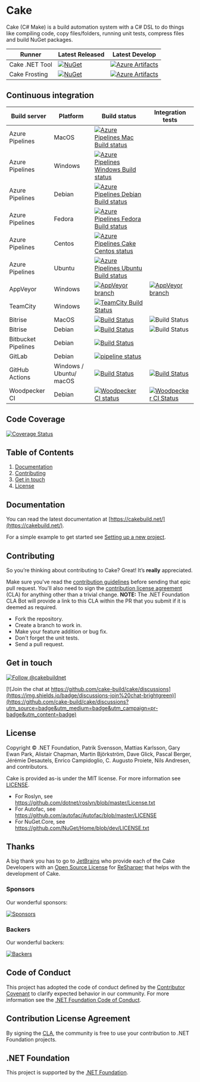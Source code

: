 # Cake

Cake (C# Make) is a build automation system with a C# DSL to do things like compiling code, copy files/folders, running unit tests, compress files and build NuGet packages.

| Runner         | Latest Released | Latest Develop |
|----------------|-----------------|----------------|
| Cake .NET Tool | [![NuGet](https://img.shields.io/nuget/v/Cake.Tool.svg)](https://www.nuget.org/packages/Cake.Tool) | [![Azure Artifacts](https://azpkgsshield.azurevoodoo.net/cake-build/Cake/cake/cake.tool)](https://dev.azure.com/cake-build/Cake/_packaging?_a=package&feed=cake&package=Cake.Tool&protocolType=NuGet) |
| Cake Frosting | [![NuGet](https://img.shields.io/nuget/v/Cake.Frosting.svg)](https://www.nuget.org/packages/Cake.Frosting) | [![Azure Artifacts](https://azpkgsshield.azurevoodoo.net/cake-build/Cake/cake/Cake.Frosting)](https://dev.azure.com/cake-build/Cake/_packaging?_a=package&feed=cake&package=Cake.Frosting&protocolType=NuGet) |


## Continuous integration

| Build server                | Platform                | Build status                                                                                                                                                                                                                                       | Integration tests                                                                                                                                                   |
|-----------------------------|-------------------------|----------------------------------------------------------------------------------------------------------------------------------------------------------------------------------------------------------------------------------------------------|---------------------------------------------------------------------------------------------------------------------------------------------------------------------|
| Azure Pipelines             | MacOS                   | [![Azure Pipelines Mac Build status](https://dev.azure.com/cake-build/Cake/_apis/build/status/Azure%20Pipelines%20-%20Build%20Cake%20Mac?&branchName=develop)](https://dev.azure.com/cake-build/Cake/_build/latest?definitionId=4)                 |                                                                                                                                                                     |
| Azure Pipelines             | Windows                 | [![Azure Pipelines Windows Build status](https://dev.azure.com/cake-build/Cake/_apis/build/status/Azure%20Pipelines%20-%20Build%20Cake%20Windows?&branchName=develop)](https://dev.azure.com/cake-build/Cake/_build/latest?definitionId=1)         |                                                                                                                                                                     |
| Azure Pipelines             | Debian                  | [![Azure Pipelines Debian Build status](https://dev.azure.com/cake-build/Cake/_apis/build/status/Azure%20Pipelines%20-%20Build%20Cake%20Debian%20Stretch?&branchName=develop)](https://dev.azure.com/cake-build/Cake/_build/latest?definitionId=7) |                                                                                                                                                                     |
| Azure Pipelines             | Fedora                  | [![Azure Pipelines Fedora Build status](https://dev.azure.com/cake-build/Cake/_apis/build/status/Azure%20Pipelines%20-%20Build%20Cake%20Fedora%2028?&branchName=develop)](https://dev.azure.com/cake-build/Cake/_build/latest?definitionId=6)      |                                                                                                                                                                     |
| Azure Pipelines             | Centos                  | [![Azure Pipelines Cake Centos status](https://dev.azure.com/cake-build/Cake/_apis/build/status/Azure%20Pipelines%20-%20Build%20Cake%20Centos%207?&branchName=develop)](https://dev.azure.com/cake-build/Cake/_build/latest?definitionId=5)        |                                                                                                                                                                     |
| Azure Pipelines             | Ubuntu                  | [![Azure Pipelines Ubuntu Build status](https://dev.azure.com/cake-build/Cake/_apis/build/status/Azure%20Pipelines%20-%20Build%20Cake%20Ubuntu?&branchName=develop)](https://dev.azure.com/cake-build/Cake/_build/latest?definitionId=3)           |                                                                                                                                                                     |
| AppVeyor                    | Windows                 | [![AppVeyor branch](https://img.shields.io/appveyor/ci/cakebuild/cake/develop.svg)](https://ci.appveyor.com/project/cakebuild/cake/branch/develop)                                                                                                 | [![AppVeyor branch](https://img.shields.io/appveyor/ci/cakebuild/cake-eijwj/develop.svg)](https://ci.appveyor.com/project/cakebuild/cake-eijwj)                     |
| TeamCity                    | Windows                 | [![TeamCity Build Status](http://img.shields.io/teamcity/codebetter/Cake_CakeMaster.svg)](http://teamcity.codebetter.com/viewType.html?buildTypeId=Cake_CakeMaster)                                                                                |                                                                                                                                                                     |
| Bitrise                     | MacOS                   | [![Build Status](https://app.bitrise.io/app/42eaef77e8db4a5c/status.svg?token=EDjHGK5njNJ-MrhSbvKM1w&branch=develop)](https://app.bitrise.io/app/42eaef77e8db4a5c)                                                                                 | ![Build Status](https://app.bitrise.io/app/804b431c1f27e0a0/status.svg?token=qKosHEaJAJEqzZcq4s5WRg&branch=develop)                                                 |
| Bitrise                     | Debian                  | [![Build Status](https://app.bitrise.io/app/ea0c6b3c61eb1e79/status.svg?token=KJqOWXllYXz3WYqcB861Uw&branch=develop)](https://app.bitrise.io/app/ea0c6b3c61eb1e79)                                                                                 | ![Build Status](https://app.bitrise.io/app/5a406f34f22113c6/status.svg?token=TQPbsmA9yP-iJOhzunIP4w&branch=develop)                                                 |
| Bitbucket Pipelines         | Debian                  | [![Build Status](https://cakebitbucketpipelinesshield.azurewebsites.net/status/cakebuild/cake-integration-tests/develop)](https://cakebitbucketpipelinesshield.azurewebsites.net/url/cakebuild/cake-integration-tests/develop)                     |                                                                                                                                                                     |
| GitLab                      | Debian                  | [![pipeline status](https://gitlab.com/cake-build/cake/badges/develop/pipeline.svg)](https://gitlab.com/cake-build/cake/commits/develop)                                                                                                           |                                                                                                                                                                     |
| GitHub Actions              | Windows / Ubuntu/ macOS | [![Build Status](https://github.com/cake-build/cake/workflows/Build/badge.svg?branch=develop)](https://github.com/cake-build/cake/actions)                                                                                                         | [![Build Status](https://github.com/cake-build/cake/workflows/Build/badge.svg?branch=develop)](https://github.com/cake-build/cake/actions)                          |
| Woodpecker CI               | Debian                  | [![Woodpecker CI status](https://ci.codeberg.org/api/badges/15091/status.svg)](https://ci.codeberg.org/repos/15091)                                                                                                                                | [![Woodpecker CI Status](https://ci.codeberg.org/api/badges/15091/status.svg)](https://ci.codeberg.org/repos/15091)                                                 |

## Code Coverage

[![Coverage Status](https://coveralls.io/repos/github/cake-build/cake/badge.svg?branch=develop)](https://coveralls.io/github/cake-build/cake?branch=develop)

## Table of Contents

1. [Documentation](https://github.com/cake-build/cake#documentation)
2. [Contributing](https://github.com/cake-build/cake#contributing)
3. [Get in touch](https://github.com/cake-build/cake#get-in-touch)
4. [License](https://github.com/cake-build/cake#license)

## Documentation

You can read the latest documentation at [https://cakebuild.net/](https://cakebuild.net/).

For a simple example to get started see [Setting up a new project](https://cakebuild.net/docs/getting-started/setting-up-a-new-scripting-project).

## Contributing

So you’re thinking about contributing to Cake? Great! It’s **really** appreciated.

Make sure you've read the [contribution guidelines](https://cakebuild.net/docs/contributing/contribution-guidelines) before sending that epic pull request. You'll also need to sign the [contribution license agreement](https://cla.dotnetfoundation.org/cake-build/cake) (CLA) for anything other than a trivial change.  **NOTE:** The .NET Foundation CLA Bot will provide a link to this CLA within the PR that you submit if it is deemed as required.

* Fork the repository.
* Create a branch to work in.
* Make your feature addition or bug fix.
* Don't forget the unit tests.
* Send a pull request.

## Get in touch

[![Follow @cakebuildnet](https://img.shields.io/badge/Twitter-Follow%20%40cakebuildnet-blue.svg)](https://twitter.com/intent/follow?screen_name=cakebuildnet)

[![Join the chat at https://github.com/cake-build/cake/discussions](https://img.shields.io/badge/discussions-join%20chat-brightgreen)](https://github.com/cake-build/cake/discussions?utm_source=badge&utm_medium=badge&utm_campaign=pr-badge&utm_content=badge)

## License

Copyright © .NET Foundation, Patrik Svensson, Mattias Karlsson, Gary Ewan Park, Alistair Chapman, Martin Björkström, Dave Glick, Pascal Berger, Jérémie Desautels, Enrico Campidoglio, C. Augusto Proiete, Nils Andresen, and contributors.

Cake is provided as-is under the MIT license. For more information see [LICENSE](https://github.com/cake-build/cake/blob/develop/LICENSE).

* For Roslyn, see https://github.com/dotnet/roslyn/blob/master/License.txt
* For Autofac, see https://github.com/autofac/Autofac/blob/master/LICENSE
* For NuGet.Core, see https://github.com/NuGet/Home/blob/dev/LICENSE.txt

## Thanks

A big thank you has to go to [JetBrains](https://www.jetbrains.com) who provide each of the Cake Developers with an [Open Source License](https://www.jetbrains.com/community/opensource/#support) for [ReSharper](https://www.jetbrains.com/resharper/) that helps with the development of Cake.

### Sponsors

Our wonderful sponsors:

[![Sponsors](https://opencollective.com/cake/sponsors.svg)](https://opencollective.com/cake)

### Backers

Our wonderful backers:

[![Backers](https://opencollective.com/cake/backers.svg)](https://opencollective.com/cake)

## Code of Conduct

This project has adopted the code of conduct defined by the [Contributor Covenant](http://contributor-covenant.org/)
to clarify expected behavior in our community.
For more information see the [.NET Foundation Code of Conduct](http://www.dotnetfoundation.org/code-of-conduct).

## Contribution License Agreement

By signing the [CLA](https://github.com/dotnet-foundation/.github/blob/main/CLA/dotnetfoundation.yml), the community is free to use your contribution to .NET Foundation projects.

## .NET Foundation

This project is supported by the [.NET Foundation](http://www.dotnetfoundation.org).
